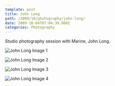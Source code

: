 ```yaml
---
template: post
title: John Long
path: /2009/10/photography/john-long/
date: 2009-10-04T07:04:39.000Z
categories: Photography
---
```

Studio photography session with Marine, John Long.

![John Long Image 1](https://cdn.fay.io/images/2009/john-long-photography-01.jpg)

![John Long Image 2](https://cdn.fay.io/images/2009/john-long-photography-02.jpg)

![John Long Image 3](https://cdn.fay.io/images/2009/john-long-photography-03.jpg)

![John Long Image 4](https://cdn.fay.io/images/2009/john-long-photography-04.jpg)
